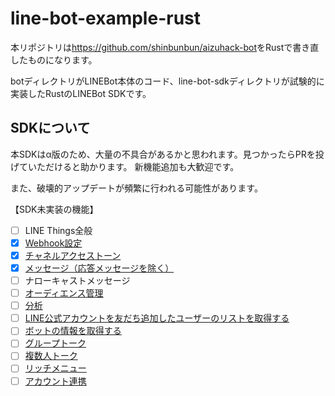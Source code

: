 # line-bot-example-rust

本リポジトリは<https://github.com/shinbunbun/aizuhack-bot>をRustで書き直したものになります。

botディレクトリがLINEBot本体のコード、line-bot-sdkディレクトリが試験的に実装したRustのLINEBot SDKです。

## SDKについて

本SDKはα版のため、大量の不具合があるかと思われます。見つかったらPRを投げていただけると助かります。
新機能追加も大歓迎です。

また、破壊的アップデートが頻繁に行われる可能性があります。

【SDK未実装の機能】
- [ ] LINE Things全般
- [x] [Webhook設定](https://developers.line.biz/ja/reference/messaging-api/#webhook-settings)
- [x] [チャネルアクセストーン](https://developers.line.biz/ja/reference/messaging-api/#channel-access-token)
- [x] [メッセージ（応答メッセージを除く）](https://developers.line.biz/ja/reference/messaging-api/#send-broadcast-message)
- [ ] ナローキャストメッセージ
- [ ] [オーディエンス管理](https://developers.line.biz/ja/reference/messaging-api/#manage-audience-group)
- [ ] [分析](https://developers.line.biz/ja/reference/messaging-api/#get-insight)
- [ ] [LINE公式アカウントを友だち追加したユーザーのリストを取得する](https://developers.line.biz/ja/reference/messaging-api/#get-follower-ids)
- [ ] [ボットの情報を取得する](https://developers.line.biz/ja/reference/messaging-api/#get-bot-info)
- [ ] [グループトーク](https://developers.line.biz/ja/reference/messaging-api/#group)
- [ ] [複数人トーク](https://developers.line.biz/ja/reference/messaging-api/#group)
- [ ] [リッチメニュー](https://developers.line.biz/ja/reference/messaging-api/#rich-menu)
- [ ] [アカウント連携](https://developers.line.biz/ja/reference/messaging-api/#account-link)
